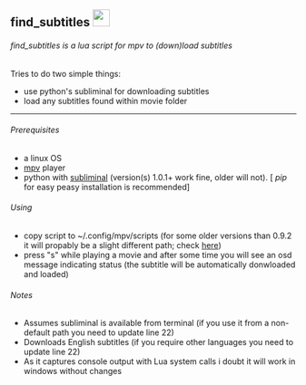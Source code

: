 ## find_subtitles <img src="https://cloud.githubusercontent.com/assets/8236909/9288343/8b64fb36-434a-11e5-980c-bd2cf67cb0a2.jpg" width="30">
###### find_subtitles is a lua script for mpv to (down)load subtitles
Tries to do two simple things:
* use python's subliminal for downloading subtitles
* load any subtitles found within movie folder

------
###### Prerequisites
* a linux OS
* [mpv](http://mpv.io) player
* python with [subliminal](https://github.com/Diaoul/subliminal) (version(s) 1.0.1+ work fine, older will not). [ *pip* for easy peasy installation is recommended]

###### Using
* copy script to ~/.config/mpv/scripts (for some older versions than 0.9.2 it will propably be a slight different path; check [here](http://mpv.io/manual/master/#files))
* press "s" while playing a movie and after some time you will see an osd message indicating status (the subtitle will be automatically donwloaded and loaded)

###### Notes
* Assumes subliminal is available from terminal (if you use it from a non-default path you need to update line 22)
* Downloads English subtitles (if you require other languages you need to update line 22)
* As it captures console output with Lua system calls i doubt it will work in windows without changes

